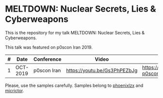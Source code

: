 # MELTDOWN: Nuclear Secrets, Lies & Cyberweapons

This is the repository for my talk MELTDOWN: Nuclear Secrets, Lies & Cyberweapons.

This talk was featured on p0scon Iran 2019.

|#| Date | Conference | Video | Slides |
|---|---|---|---|---|
|1| OCT-2019 | p0scon Iran | https://youtu.be/Gs3PhPEZbJg | https://tinyurl.com/mauroeldritch-p0scon

Please, use the samples carefully.
Samples belong to [phoenixlzx](https://github.com/phoenixlzx/flame-sourcecode) and [micrictor](https://github.com/micrictor/stuxnet).
